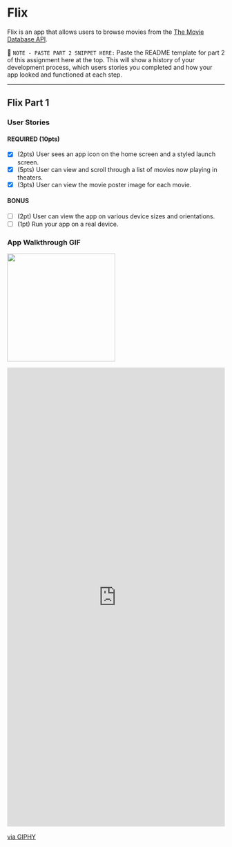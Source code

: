 # Flix

Flix is an app that allows users to browse movies from the [The Movie Database API](http://docs.themoviedb.apiary.io/#).

📝 `NOTE - PASTE PART 2 SNIPPET HERE:` Paste the README template for part 2 of this assignment here at the top. This will show a history of your development process, which users stories you completed and how your app looked and functioned at each step.

---

## Flix Part 1

### User Stories
#### REQUIRED (10pts)
- [x] (2pts) User sees an app icon on the home screen and a styled launch screen.
- [x] (5pts) User can view and scroll through a list of movies now playing in theaters.
- [x] (3pts) User can view the movie poster image for each movie.

#### BONUS
- [ ] (2pt) User can view the app on various device sizes and orientations.
- [ ] (1pt) Run your app on a real device.

### App Walkthrough GIF
<img src="[https://media.giphy.com/media/dWL80wsoFq1dVyaRyh/giphy.gif](https://media0.giphy.com/media/dWL80wsoFq1dVyaRyh/giphy.gif)" width=250><br>
<div style="width:100%;height:0;padding-bottom:211%;position:relative;"><iframe src="https://giphy.com/embed/dWL80wsoFq1dVyaRyh" width="100%" height="100%" style="position:absolute" frameBorder="0" class="giphy-embed" allowFullScreen></iframe></div><p><a href="https://giphy.com/gifs/dWL80wsoFq1dVyaRyh">via GIPHY</a></p>

